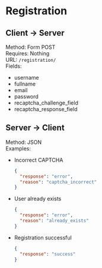 # Registration

## Client -> Server
Method: Form POST  
Requires: Nothing  
URL: `/registration/`  
Fields:  
* username
* fullname
* email
* password
* recaptcha_challenge_field
* recaptcha_response_field

## Server -> Client
Method: JSON  
Examples:  
* Incorrect CAPTCHA

  ```json
  {
    "response": "error",
    "reason": "captcha_incorrect"
  }
  ```

* User already exists

  ```json
  {
    "response": "error",
    "reason": "already_exists"
  }
  ```

* Registration successful

  ```json
  {
    "response": "success"
  }
  ```

